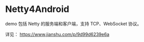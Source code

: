 # Netty4Android

demo 包括 Netty 的服务端和客户端，支持 TCP、WebSocket 协议。

详见： https://www.jianshu.com/p/9d99d6239e6a
